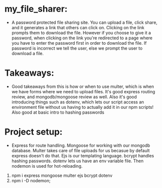 # my_file_sharer:

- A password protected file sharing site. You can upload a file, click share,
  and it generates a link that others can click on. Clicking on the link prompts them to download
  the file. However if you choose to give it a password, when clicking on the link you're redirected
  to a page where you have to enter the password first in order to download the file. If password
  is incorrect we tell the user, else we prompt the user to download a file.

# Takeaways:
- Good takeaways from this is how or when to use multer, which is when we have 
  forms where we need to upload files. It's good express routing review, and mongodb/mongoose
  review as well. Also it's good introducing things such as dotenv, which lets our script access
  an environment file without us having to actually add it in our npm scripts! Also 
  good at basic intro to hashing passwords


# Project setup:

- Express for route handling. Mongoose for working with our mongodb database.
  Multer takes care of file uploads for us becasue by default express doesn't do
  that. Ejs is our templating language. bcrypt handles hashing passwords.
  dotenv lets us have an env variable file. Then nodemon is used for
  hot-reloading.

1. npm i express mongoose multer ejs bcrypt dotenv
1. npm i -D nodemon;
